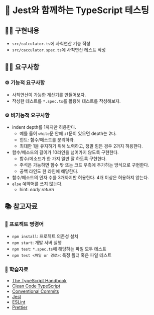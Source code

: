 # 🐯 Jest와 함께하는 TypeScript 테스팅

## 👩‍💻 구현내용

- `src/calculator.ts`에 사칙연산 기능 작성
- `src/cacculator.spec.ts`에 사칙연산 테스트 작성

## 👨‍🏫 요구사항

### ⚙️ 기능적 요구사항

- 사칙연산이 가능한 계산기를 만들어보자.
- 작성한 테스트를 `*.spec.ts`를 활용해 테스트를 작성해보자.

### ⚙️ 비기능적 요구사항

- indent depth를 1까지만 허용한다.
  - 예를 들어 `while`문 안에 `if`문이 있으면 depth는 2다.
  - 힌트: 함수/메소드를 분리하라.
  - 최대한 1을 유지하기 위해 노력하고, 정말 힘든 경우 2까지 허용한다.
- 함수/메소드의 길이가 10라인을 넘어가지 않도록 구현한다.
  - 함수/메소드가 한 가지 일만 잘 하도록 구현한다.
  - 주석은 가능하면 함수 밖 또는 코드 우측에 추가하는 방식으로 구현한다.
  - 공백 라인도 한 라인에 해당한다.
- 함수/메소드의 인자 수를 3개까지만 허용한다. 4개 이상은 허용하지 않는다.
- `else` 예약어를 쓰지 않는다.
  - hint: _early return_

## 📚 참고자료

### 🔨 프로젝트 명령어

- `npm install`: 프로젝트 의존성 설치
- `npm start`: 개발 서버 실행
- `npm test`: `*.spec.ts`에 해당하는 파일 모두 테스트
- `npm test <파일 or 경로>`: 특정 폴더 혹은 파일 테스트

### 📄 학습자료

- [The TypeScript Handbook](https://www.typescriptlang.org/docs/handbook/intro.html)
- [Clean Code TypeScript](https://github.com/labs42io/clean-code-typescript)
- [Conventional Commits](https://www.conventionalcommits.org/en/v1.0.0/#summary)
- [Jest](https://jestjs.io/)
- [ESLint](https://eslint.org/)
- [Prettier](https://prettier.io/)
